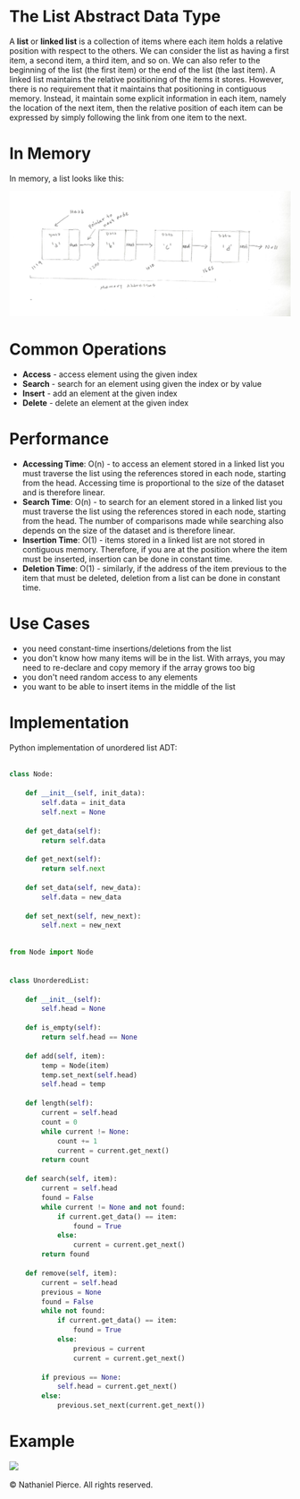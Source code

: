 
<h1>The List Abstract Data Type</h1>

<p>A <strong>list</strong> or <strong>linked list</strong> is a collection of items where each item holds a relative position with respect to the others. We can consider the list as having a first item, a second item, a third item, and so on. We can also refer to the beginning of the list (the first item) or the end of the list (the last item). A linked list maintains the relative positioning of the items it stores. However, there is no requirement that it maintains that positioning in contiguous memory. Instead, it maintain some explicit information in each item, namely the location of the next item, then the relative position of each item can be expressed by simply following the link from one item to the next.</p>

<h1>In Memory</h1>
<p>In memory, a list looks like this:</p>
<img src="img/list.png" width="800">

<h1>Common Operations</h1>

<ul>
  <li><strong>Access</strong> - access element using the given index
  <li><strong>Search</strong> - search for an element using given the index or by value
  <li><strong>Insert</strong> - add an element at the given index
  <li><strong>Delete</strong> - delete an element at the given index
</ul>

<h1>Performance</h1>

<ul>
  <li><strong>Accessing Time</strong>: O(n) - to access an element stored in a linked list you must traverse the list using the references stored in each node, starting from the head. Accessing time is proportional to the size of the dataset and is therefore linear.
  <li><strong>Search Time</strong>: O(n) - to search for an element stored in a linked list you must traverse the list using the references stored in each node, starting from the head. The number of comparisons made while searching also depends on the size of the dataset and is therefore linear.
  <li><strong>Insertion Time</strong>: O(1) - items stored in a linked list are not stored in contiguous memory. Therefore, if you are at the position where the item must be inserted, insertion can be done in constant time.
  <li><strong>Deletion Time</strong>: O(1) - similarly, if the address of the item previous to the item that must be deleted, deletion from a list can be done in constant time.
</ul>

<h1>Use Cases</h1>

<ul>
  <li> you need constant-time insertions/deletions from the list
  <li> you don't know how many items will be in the list. With arrays, you may need to re-declare and copy memory if the array grows too big
  <li> you don't need random access to any elements
  <li> you want to be able to insert items in the middle of the list
</ul>

<h1>Implementation</h1>

<p>Python implementation of unordered list ADT:</p>

```python

class Node:

    def __init__(self, init_data):
        self.data = init_data
        self.next = None

    def get_data(self):
        return self.data

    def get_next(self):
        return self.next

    def set_data(self, new_data):
        self.data = new_data

    def set_next(self, new_next):
        self.next = new_next

```

```python

from Node import Node


class UnorderedList:

    def __init__(self):
        self.head = None

    def is_empty(self):
        return self.head == None

    def add(self, item):
        temp = Node(item)
        temp.set_next(self.head)
        self.head = temp

    def length(self):
        current = self.head
        count = 0
        while current != None:
            count += 1
            current = current.get_next()
        return count

    def search(self, item):
        current = self.head
        found = False
        while current != None and not found:
            if current.get_data() == item:
                found = True
            else:
                current = current.get_next()
        return found

    def remove(self, item):
        current = self.head
        previous = None
        found = False
        while not found:
            if current.get_data() == item:
                found = True
            else:
                previous = current
                current = current.get_next()
    
        if previous == None:
            self.head = current.get_next()
        else:
            previous.set_next(current.get_next())

```

<h1>Example</h1>

![](gif/x.gif)


<p>&copy; Nathaniel Pierce. All rights reserved.</p>

